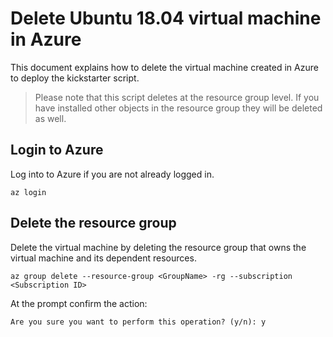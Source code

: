 # Delete Ubuntu 18.04 virtual machine in Azure

This document explains how to delete the virtual machine created in Azure to deploy the kickstarter script.

> Please note that this script deletes at the resource group level. If you have installed other objects in the resource group they will be deleted as well.

## Login to Azure

Log into to Azure if you are not already logged in.

```terminal
az login
```

## Delete the resource group

Delete the virtual machine by deleting the resource group that owns the virtual machine and its dependent resources.

```terminal
az group delete --resource-group <GroupName> -rg --subscription <Subscription ID> 
```

At the prompt confirm the action:
```
Are you sure you want to perform this operation? (y/n): y
```
